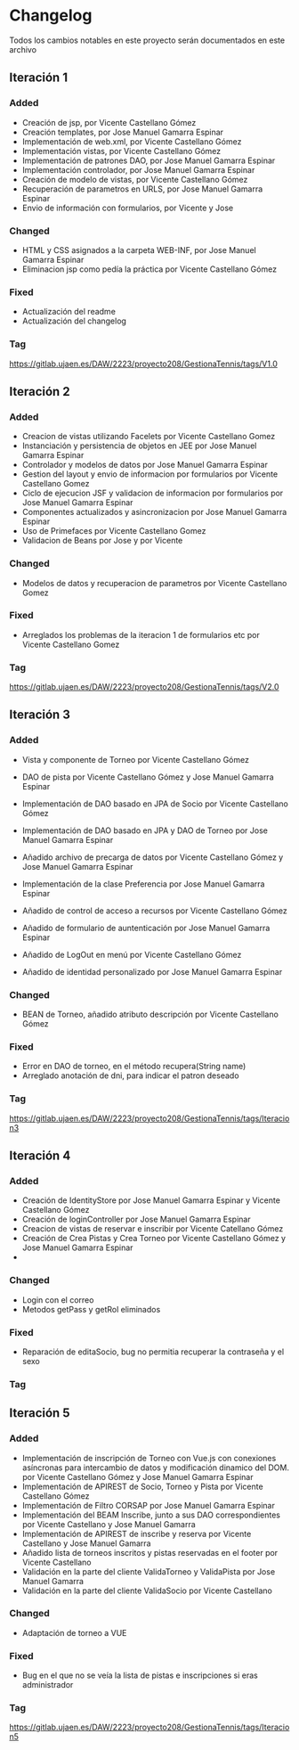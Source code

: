 # Changelog
Todos los cambios notables en este proyecto serán documentados en este archivo

## Iteración 1 

### Added

- Creación de jsp, por Vicente Castellano Gómez
- Creación templates, por Jose Manuel Gamarra Espinar 
- Implementación de web.xml, por Vicente Castellano Gómez
- Implementación vistas, por Vicente Castellano Gómez
- Implementación de patrones DAO, por Jose Manuel Gamarra Espinar
- Implementación controlador, por Jose Manuel Gamarra Espinar
- Creación de modelo de vistas, por Vicente Castellano Gómez
- Recuperación de parametros en URLS, por Jose Manuel Gamarra Espinar
- Envio de información con formularios, por Vicente y Jose

### Changed

- HTML y CSS asignados a la carpeta WEB-INF, por Jose Manuel Gamarra Espinar
- Eliminacion jsp como pedía la práctica por Vicente Castellano Gómez

### Fixed

- Actualización del readme 
- Actualización del changelog

### Tag
https://gitlab.ujaen.es/DAW/2223/proyecto208/GestionaTennis/tags/V1.0

## Iteración 2
### Added
- Creacion de vistas utilizando Facelets por Vicente Castellano Gomez
- Instanciación y persistencia de objetos en JEE por Jose Manuel Gamarra Espinar
- Controlador y modelos de datos por Jose Manuel Gamarra Espinar
- Gestion del layout y envio de informacion por formularios por Vicente Castellano Gomez
- Ciclo de ejecucion JSF y validacion de informacion por formularios por Jose Manuel Gamarra Espinar
- Componentes actualizados y asincronizacion por Jose Manuel Gamarra Espinar
- Uso de Primefaces por Vicente Castellano Gomez
- Validacion de Beans por Jose y por Vicente


### Changed
- Modelos de datos y recuperacion de parametros por Vicente Castellano Gomez

### Fixed
- Arreglados los problemas de la iteracion 1 de formularios etc por Vicente Castellano Gomez

### Tag
https://gitlab.ujaen.es/DAW/2223/proyecto208/GestionaTennis/tags/V2.0

## Iteración 3

### Added
- Vista y componente de Torneo por Vicente Castellano Gómez
- DAO de pista por Vicente Castellano Gómez y Jose Manuel Gamarra Espinar

- Implementación de DAO basado en JPA de Socio por Vicente Castellano Gómez
- Implementación de DAO basado en JPA y DAO de Torneo por Jose Manuel Gamarra Espinar
- Añadido archivo de precarga de datos por Vicente Castellano Gómez y Jose Manuel Gamarra Espinar
- Implementación de la clase Preferencia por Jose Manuel Gamarra Espinar
- Añadido de control de acceso a recursos por Vicente Castellano Gómez
- Añadido de formulario de auntenticación por Jose Manuel Gamarra Espinar
- Añadido de LogOut en menú por Vicente Castellano Gómez
- Añadido de identidad personalizado por Jose Manuel Gamarra Espinar
### Changed
- BEAN de Torneo, añadido atributo descripción por Vicente Castellano Gómez
### Fixed
- Error en DAO de torneo, en el método recupera(String name)
- Arreglado anotación de dni, para indicar el patron deseado
### Tag
https://gitlab.ujaen.es/DAW/2223/proyecto208/GestionaTennis/tags/Iteracion3

## Iteración 4

### Added
- Creación de IdentityStore por Jose Manuel Gamarra Espinar y Vicente Castellano Gómez
- Creación de loginController por Jose Manuel Gamarra Espinar
- Creacion de vistas de reservar e inscribir por Vicente Catellano Gómez
- Creación de Crea Pistas y Crea Torneo por Vicente Castellano Gómez y Jose Manuel Gamarra Espinar
- 
### Changed
- Login con el correo
- Metodos getPass y getRol eliminados
### Fixed
- Reparación de editaSocio, bug no permitia recuperar la contraseña y el sexo
### Tag

## Iteración 5

### Added
- Implementación de inscripción de Torneo con Vue.js con conexiones asíncronas para intercambio de datos y modificación dinamico del DOM. por Vicente Castellano Gómez y Jose Manuel Gamarra Espinar
- Implementación de APIREST de Socio, Torneo y Pista por Vicente Castellano Gómez
- Implementación de Filtro CORSAP por Jose Manuel Gamarra Espinar
- Implementación del BEAM Inscribe, junto a sus DAO correspondientes por Vicente Castellano y Jose Manuel Gamarra
- Implementación de APIREST de inscribe y reserva por Vicente Castellano y Jose Manuel Gamarra
- Añadido lista de torneos inscritos y pistas reservadas en el footer por Vicente Castellano
- Validación en la parte del cliente ValidaTorneo y ValidaPista por Jose Manuel Gamarra
- Validación en la parte del cliente ValidaSocio por Vicente Castellano
### Changed
- Adaptación de torneo a VUE
### Fixed
- Bug en el que no se veía la lista de pistas e inscripciones si eras administrador
### Tag
https://gitlab.ujaen.es/DAW/2223/proyecto208/GestionaTennis/tags/Iteracion5